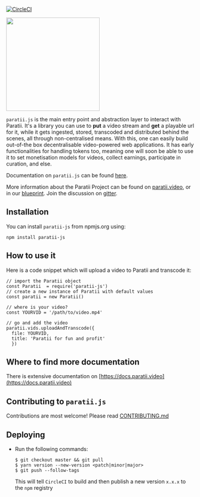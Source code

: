 [![CircleCI](https://circleci.com/gh/Paratii-Video/paratii-js.svg?style=svg)](https://circleci.com/gh/Paratii-Video/paratii-js)

<img align="center" src="https://i.imgur.com/iBoFbb2.png" height="250px" />

`paratii.js` is the main entry point and abstraction layer to interact with Paratii. It's a library you can use to **put** a video stream and **get** a playable url for it, while it gets ingested, stored, transcoded and distributed behind the scenes, all through non-centralised means. With this, one can easily build out-of-the box decentralisable video-powered web applications. It has early functionalities for handling tokens too, meaning one will soon be able to use it to set monetisation models for videos, collect earnings, participate in curation, and else.

Documentation on `paratii.js` can be found [here](https://docs.paratii.video/).

More information about the Paratii Project can be found on [paratii.video](http://paratii.video/), or in our [blueprint](https://github.com/Paratii-Video/paratii-player/wiki/Paratii-Blueprint). Join the discussion on [gitter](https://gitter.im/Paratii-Video).

## Installation

You can install `paratii-js` from npmjs.org using:

    npm install paratii-js


## How to use it

Here is a code snippet which will upload a video to Paratii and transcode it:

    // import the Paratii object
    const Paratii  = require('paratii-js')
    // create a new instance of Paratii with default values
    const paratii = new Paratii()

    // where is your video?
    const YOURVID = '/path/to/video.mp4'

    // go and add the video
    paratii.vids.uploadAndTranscode({
      file: YOURVID,
      title: 'Paratii for fun and profit'
      })

## Where to find more documentation

There is extensive documentation on [https://docs.paratii.video](https://docs.paratii.video)

## Contributing to `paratii.js`

Contributions are most welcome! Please read [CONTRIBUTING.md](./CONTRIBUTING.md)

## Deploying

- Run the following commands:

  ```
  $ git checkout master && git pull
  $ yarn version --new-version <patch|minor|major>
  $ git push --follow-tags
  ```
  This will tell `CircleCI` to build and then publish a new version `x.x.x` to the `npm` registry
